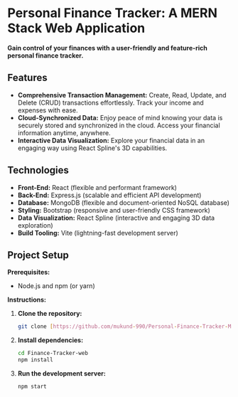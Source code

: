 # Personal Finance Tracker: A MERN Stack Web Application

**Gain control of your finances with a user-friendly and feature-rich personal finance tracker.**

## Features

* **Comprehensive Transaction Management:** Create, Read, Update, and Delete (CRUD) transactions effortlessly. Track your income and expenses with ease.
* **Cloud-Synchronized Data:** Enjoy peace of mind knowing your data is securely stored and synchronized in the cloud. Access your financial information anytime, anywhere.
* **Interactive Data Visualization:** Explore your financial data in an engaging way using React Spline's 3D capabilities.

## Technologies

* **Front-End:** React (flexible and performant framework)
* **Back-End:** Express.js (scalable and efficient API development)
* **Database:** MongoDB (flexible and document-oriented NoSQL database)
* **Styling:** Bootstrap (responsive and user-friendly CSS framework)
* **Data Visualization:** React Spline (interactive and engaging 3D data exploration)
* **Build Tooling:** Vite (lightning-fast development server)

## Project Setup

**Prerequisites:**

* Node.js and npm (or yarn)

**Instructions:**

1. **Clone the repository:**

   ```bash
   git clone [https://github.com/mukund-990/Personal-Finance-Tracker-MERN]
   
2. **Install dependencies:**

   ```bash
   cd Finance-Tracker-web
   npm install

3. **Run the development server:**

   ```bash
   npm start

